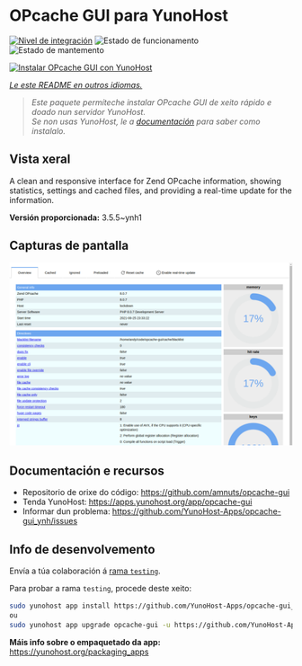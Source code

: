 <!--
NOTA: Este README foi creado automáticamente por <https://github.com/YunoHost/apps/tree/master/tools/readme_generator>
NON debe editarse manualmente.
-->

# OPcache GUI para YunoHost

[![Nivel de integración](https://apps.yunohost.org/badge/integration/opcache-gui)](https://ci-apps.yunohost.org/ci/apps/opcache-gui/)
![Estado de funcionamento](https://apps.yunohost.org/badge/state/opcache-gui)
![Estado de mantemento](https://apps.yunohost.org/badge/maintained/opcache-gui)

[![Instalar OPcache GUI con YunoHost](https://install-app.yunohost.org/install-with-yunohost.svg)](https://install-app.yunohost.org/?app=opcache-gui)

*[Le este README en outros idiomas.](./ALL_README.md)*

> *Este paquete permíteche instalar OPcache GUI de xeito rápido e doado nun servidor YunoHost.*  
> *Se non usas YunoHost, le a [documentación](https://yunohost.org/install) para saber como instalalo.*

## Vista xeral

A clean and responsive interface for Zend OPcache information, showing statistics, settings and cached files, and providing a real-time update for the information.


**Versión proporcionada:** 3.5.5~ynh1

## Capturas de pantalla

![Captura de pantalla de OPcache GUI](./doc/screenshots/screenshot.png)

## Documentación e recursos

- Repositorio de orixe do código: <https://github.com/amnuts/opcache-gui>
- Tenda YunoHost: <https://apps.yunohost.org/app/opcache-gui>
- Informar dun problema: <https://github.com/YunoHost-Apps/opcache-gui_ynh/issues>

## Info de desenvolvemento

Envía a túa colaboración á [rama `testing`](https://github.com/YunoHost-Apps/opcache-gui_ynh/tree/testing).

Para probar a rama `testing`, procede deste xeito:

```bash
sudo yunohost app install https://github.com/YunoHost-Apps/opcache-gui_ynh/tree/testing --debug
ou
sudo yunohost app upgrade opcache-gui -u https://github.com/YunoHost-Apps/opcache-gui_ynh/tree/testing --debug
```

**Máis info sobre o empaquetado da app:** <https://yunohost.org/packaging_apps>
